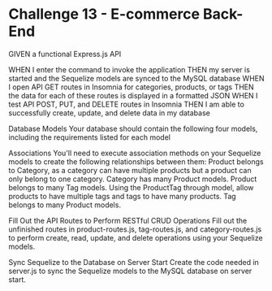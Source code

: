 # Challenge 13 - E-commerce Back-End

GIVEN a functional Express.js API

<!-- WHEN I add my database name, MySQL username, and MySQL password to an environment variable file
THEN I am able to connect to a database using Sequelize -->
<!-- WHEN I enter schema and seed commands
THEN a development database is created and is seeded with test data -->

WHEN I enter the command to invoke the application
THEN my server is started and the Sequelize models are synced to the MySQL database
WHEN I open API GET routes in Insomnia for categories, products, or tags
THEN the data for each of these routes is displayed in a formatted JSON
WHEN I test API POST, PUT, and DELETE routes in Insomnia
THEN I am able to successfully create, update, and delete data in my database

Database Models
Your database should contain the following four models, including the requirements listed for each model

Associations
You'll need to execute association methods on your Sequelize models to create the following relationships between them:
Product belongs to Category, as a category can have multiple products but a product can only belong to one category.
Category has many Product models.
Product belongs to many Tag models. Using the ProductTag through model, allow products to have multiple tags and tags to have many products.
Tag belongs to many Product models.

Fill Out the API Routes to Perform RESTful CRUD Operations
Fill out the unfinished routes in product-routes.js, tag-routes.js, and category-routes.js to perform create, read, update, and delete operations using your Sequelize models.

Sync Sequelize to the Database on Server Start
Create the code needed in server.js to sync the Sequelize models to the MySQL database on server start.
